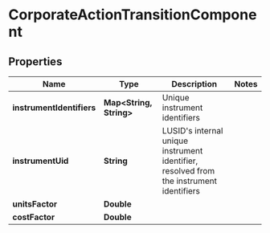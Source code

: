 
# CorporateActionTransitionComponent

## Properties
Name | Type | Description | Notes
------------ | ------------- | ------------- | -------------
**instrumentIdentifiers** | **Map&lt;String, String&gt;** | Unique instrument identifiers | 
**instrumentUid** | **String** | LUSID&#39;s internal unique instrument identifier, resolved from the instrument identifiers | 
**unitsFactor** | **Double** |  | 
**costFactor** | **Double** |  | 



